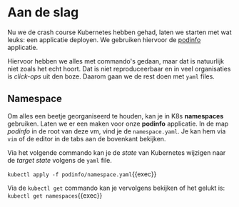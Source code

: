 # Aan de slag

Nu we de crash course Kubernetes hebben gehad, laten we starten met wat leuks: een applicatie deployen. We gebruiken hiervoor de [podinfo](https://github.com/stefanprodan/podinfo) applicatie.

Hiervoor hebben we alles met commando's gedaan, maar dat is natuurlijk niet zoals het echt hoort. Dat is niet reproduceerbaar en in veel organisaties is _click-ops_ uit den boze. Daarom gaan we de rest doen met `yaml` files.

## Namespace

Om alles een beetje georganiseerd te houden, kan je in K8s **namespaces** gebruiken. Laten we er een maken voor onze **podinfo** applicatie. In de map _podinfo_ in de root van deze vm, vind je de `namespace.yaml`. Je kan hem via `vim` of de editor in de tabs aan de bovenkant bekijken.

Via het volgende commando kan je de _state_ van Kubernetes wijzigen naar de _target state_ volgens de `yaml` file.

`kubectl apply -f podinfo/namespace.yaml`{{exec}}

Via de `kubectl get` commando kan je vervolgens bekijken of het gelukt is:
`kubectl get namespaces`{{exec}}
